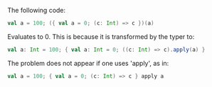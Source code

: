 The following code:

```scala
val a = 100; ({ val a = 0; (c: Int) => c })(a)
```

Evaluates to 0.
This is because it is transformed by the typer to:

```scala
val a: Int = 100; { val a: Int = 0; ((c: Int) => c).apply(a) }
```

The problem does not appear if one uses 'apply', as in:

```scala
val a = 100; { val a = 0; (c: Int) => c } apply a
```
